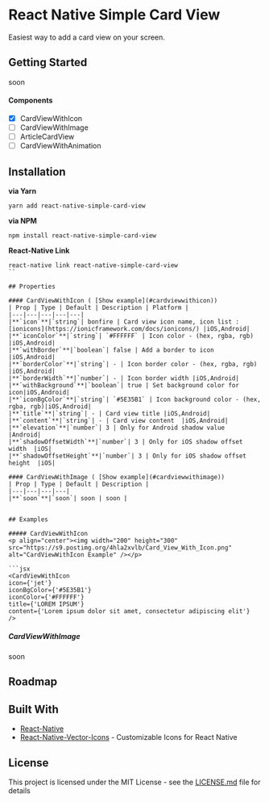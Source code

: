 # React Native Simple Card View

Easiest way to add a card view on your screen.

## Getting Started

soon

#### Components

- [x] CardViewWithIcon
- [ ] CardViewWithImage
- [ ] ArticleCardView
- [ ] CardViewWithAnimation

## Installation

**via Yarn**

```
yarn add react-native-simple-card-view
```

**via NPM**

```
npm install react-native-simple-card-view
```

**React-Native Link**

```
react-native link react-native-simple-card-view
``

## Properties

#### CardViewWithIcon ( [Show example](#cardviewwithicon))
| Prop | Type | Default | Description | Platform |
|---|---|---|---|---|
|**`icon`**|`string`| bonfire | Card view icon name, icon list : [ionicons](https://ionicframework.com/docs/ionicons/) |iOS,Android|
|**`iconColor`**|`string`| `#FFFFFF` | Icon color - (hex, rgba, rgb) |iOS,Android|
|**`withBorder`**|`boolean`| false | Add a border to icon |iOS,Android|
|**`borderColor`**|`string`| - | Icon border color - (hex, rgba, rgb) |iOS,Android|
|**`borderWidth`**|`number`| - | Icon border width |iOS,Android|
|**`withBackground`**|`boolean`| true | Set background color for icon|iOS,Android|
|**`iconBgColor`**|`string`| `#5E35B1` | Icon background color - (hex, rgba, rgb)|iOS,Android|
|**`title`**|`string`| - | Card view title |iOS,Android|
|**`content`**|`string`| - | Card view content  |iOS,Android|
|**`elevation`**|`number`| 3 | Only for Android shadow value  |Android|
|**`shadowOffsetWidth`**|`number`| 3 | Only for iOS shadow offset width  |iOS|
|**`shadowOffsetHeight`**|`number`| 3 | Only for iOS shadow offset height  |iOS|

#### CardViewWithImage ( [Show example](#cardviewwithimage))
| Prop | Type | Default | Description |
|---|---|---|---|
|**`soon`**|`soon`| soon | soon |


## Examples

##### CardViewWithIcon
<p align="center"><img width="200" height="300" src="https://s9.postimg.org/4hla2xvlb/Card_View_With_Icon.png" alt="CardViewWithIcon Example" /></p>

```jsx
<CardViewWithIcon
icon={'jet'}
iconBgColor={'#5E35B1'}
iconColor={'#FFFFFF'}
title={'LOREM IPSUM'}
content={'Lorem ipsum dolor sit amet, consectetur adipiscing elit'}
/>
```

##### CardViewWithImage

soon

## Roadmap

## Built With

* [React-Native](https://facebook.github.io/react-native/)
* [React-Native-Vector-Icons](https://github.com/oblador/react-native-vector-icons) - Customizable Icons for React Native

## License

This project is licensed under the MIT License - see the [LICENSE.md](LICENSE.md) file for details

